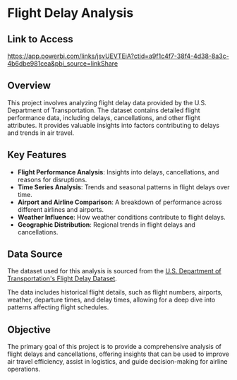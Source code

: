 # Flight Delay Analysis

## Link to Access 
https://app.powerbi.com/links/jsvUEVTEiA?ctid=a9f1c4f7-38f4-4d38-8a3c-4b6dbe981cea&pbi_source=linkShare

## Overview

This project involves analyzing flight delay data provided by the U.S. Department of Transportation. The dataset contains detailed flight performance data, including delays, cancellations, and other flight attributes. It provides valuable insights into factors contributing to delays and trends in air travel.

## Key Features

- **Flight Performance Analysis**: Insights into delays, cancellations, and reasons for disruptions.
- **Time Series Analysis**: Trends and seasonal patterns in flight delays over time.
- **Airport and Airline Comparison**: A breakdown of performance across different airlines and airports.
- **Weather Influence**: How weather conditions contribute to flight delays.
- **Geographic Distribution**: Regional trends in flight delays and cancellations.
  
## Data Source

The dataset used for this analysis is sourced from the [U.S. Department of Transportation's Flight Delay Dataset](https://www.kaggle.com/datasets/usdot/flight-delays?ref=hackernoon.com).

The data includes historical flight details, such as flight numbers, airports, weather, departure times, and delay times, allowing for a deep dive into patterns affecting flight schedules.

## Objective

The primary goal of this project is to provide a comprehensive analysis of flight delays and cancellations, offering insights that can be used to improve air travel efficiency, assist in logistics, and guide decision-making for airline operations.
